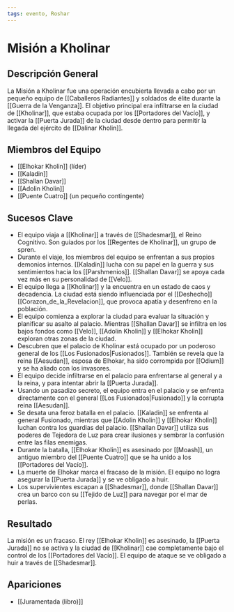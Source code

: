 ```yaml
---
tags: evento, Roshar
---
```


# Misión a Kholinar

## Descripción General
La Misión a Kholinar fue una operación encubierta llevada a cabo por un pequeño equipo de [[Caballeros Radiantes]] y soldados de élite durante la [[Guerra de la Venganza]]. El objetivo principal era infiltrarse en la ciudad de [[Kholinar]], que estaba ocupada por los [[Portadores del Vacío]], y activar la [[Puerta Jurada]] de la ciudad desde dentro para permitir la llegada del ejército de [[Dalinar Kholin]].

## Miembros del Equipo
* [[Elhokar Kholin]] (líder)
* [[Kaladin]]
* [[Shallan Davar]]
* [[Adolin Kholin]]
* [[Puente Cuatro]] (un pequeño contingente)

## Sucesos Clave
* El equipo viaja a [[Kholinar]] a través de [[Shadesmar]], el Reino Cognitivo. Son guiados por los [[Regentes de Kholinar]], un grupo de spren.
* Durante el viaje, los miembros del equipo se enfrentan a sus propios demonios internos. [[Kaladin]] lucha con su papel en la guerra y sus sentimientos hacia los [[Parshmenios]]. [[Shallan Davar]] se apoya cada vez más en su personalidad de [[Velo]].
* El equipo llega a [[Kholinar]] y la encuentra en un estado de caos y decadencia. La ciudad está siendo influenciada por el [[Deshecho]] [[Corazon_de_la_Revelacion]], que provoca apatía y desenfreno en la población.
* El equipo comienza a explorar la ciudad para evaluar la situación y planificar su asalto al palacio. Mientras [[Shallan Davar]] se infiltra en los bajos fondos como [[Velo]], [[Adolin Kholin]] y [[Elhokar Kholin]] exploran otras zonas de la ciudad.
* Descubren que el palacio de Kholinar está ocupado por un poderoso general de los [[Los Fusionados|Fusionados]]. También se revela que la reina [[Aesudan]], esposa de Elhokar, ha sido corrompida por [[Odium]] y se ha aliado con los invasores.
* El equipo decide infiltrarse en el palacio para enfrentarse al general y a la reina, y para intentar abrir la [[Puerta Jurada]].
* Usando un pasadizo secreto, el equipo entra en el palacio y se enfrenta directamente con el general [[Los Fusionados|Fusionado]] y la corrupta reina [[Aesudan]].
* Se desata una feroz batalla en el palacio. [[Kaladin]] se enfrenta al general Fusionado, mientras que [[Adolin Kholin]] y [[Elhokar Kholin]] luchan contra los guardias del palacio. [[Shallan Davar]] utiliza sus poderes de Tejedora de Luz para crear ilusiones y sembrar la confusión entre las filas enemigas.
* Durante la batalla, [[Elhokar Kholin]] es asesinado por [[Moash]], un antiguo miembro del [[Puente Cuatro]] que se ha unido a los [[Portadores del Vacío]].
* La muerte de Elhokar marca el fracaso de la misión. El equipo no logra asegurar la [[Puerta Jurada]] y se ve obligado a huir.
* Los supervivientes escapan a [[Shadesmar]], donde [[Shallan Davar]] crea un barco con su [[Tejido de Luz]] para navegar por el mar de perlas.

## Resultado
La misión es un fracaso. El rey [[Elhokar Kholin]] es asesinado, la [[Puerta Jurada]] no se activa y la ciudad de [[Kholinar]] cae completamente bajo el control de los [[Portadores del Vacío]]. El equipo de ataque se ve obligado a huir a través de [[Shadesmar]].

## Apariciones
* [[Juramentada (libro)]]
